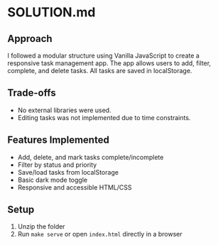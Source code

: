 # SOLUTION.md

## Approach

I followed a modular structure using Vanilla JavaScript to create a responsive task management app. The app allows users to add, filter, complete, and delete tasks. All tasks are saved in localStorage.

## Trade-offs

- No external libraries were used.
- Editing tasks was not implemented due to time constraints.

## Features Implemented

- Add, delete, and mark tasks complete/incomplete
- Filter by status and priority
- Save/load tasks from localStorage
- Basic dark mode toggle
- Responsive and accessible HTML/CSS

## Setup

1. Unzip the folder
2. Run `make serve` or open `index.html` directly in a browser
